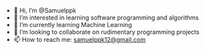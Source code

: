 - 👋 Hi, I’m @Samuelppk
- 👀 I’m interested in learning software programming and algorithms
- 🌱 I’m currently learning Machine Learning
- 💞️ I’m looking to collaborate on rudimentary programming projects
- 📫 How to reach me: samuelppk12@gmail.com

<!---
Samuelppk/Samuelppk is a ✨ special ✨ repository because its `README.md` (this file) appears on your GitHub profile.
You can click the Preview link to take a look at your changes.
--->
